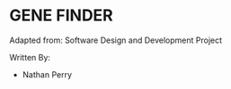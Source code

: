 GENE FINDER
========================

Adapted from: Software Design and Development Project

Written By:
* Nathan Perry



